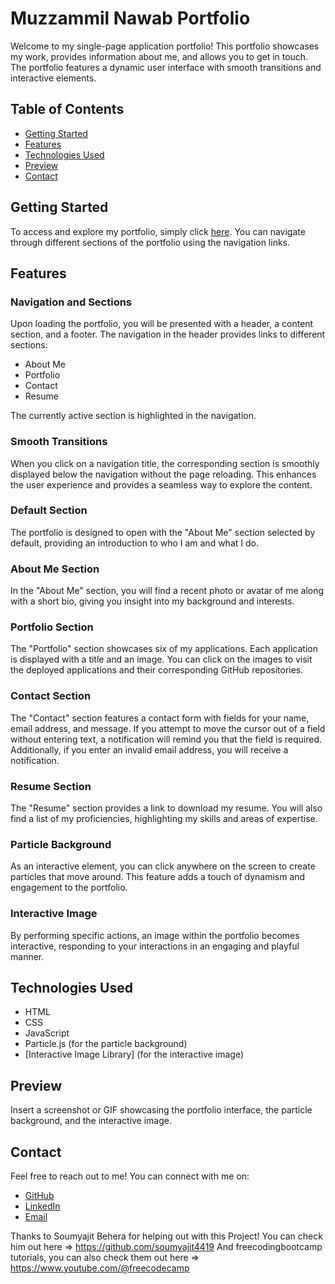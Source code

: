 # Muzzammil Nawab Portfolio

Welcome to my single-page application portfolio! This portfolio showcases my work, provides information about me, and allows you to get in touch. The portfolio features a dynamic user interface with smooth transitions and interactive elements.

## Table of Contents
- [Getting Started](#getting-started)
- [Features](#features)
- [Technologies Used](#technologies-used)
- [Preview](#preview)
- [Contact](#contact)

## Getting Started

To access and explore my portfolio, simply click [here](https://shielded-dawn-28045-57efaee96b4c.herokuapp.com/). You can navigate through different sections of the portfolio using the navigation links.

## Features

### Navigation and Sections

Upon loading the portfolio, you will be presented with a header, a content section, and a footer. The navigation in the header provides links to different sections:

- About Me
- Portfolio
- Contact
- Resume

The currently active section is highlighted in the navigation.

### Smooth Transitions

When you click on a navigation title, the corresponding section is smoothly displayed below the navigation without the page reloading. This enhances the user experience and provides a seamless way to explore the content.

### Default Section

The portfolio is designed to open with the "About Me" section selected by default, providing an introduction to who I am and what I do.

### About Me Section

In the "About Me" section, you will find a recent photo or avatar of me along with a short bio, giving you insight into my background and interests.

### Portfolio Section

The "Portfolio" section showcases six of my applications. Each application is displayed with a title and an image. You can click on the images to visit the deployed applications and their corresponding GitHub repositories.

### Contact Section

The "Contact" section features a contact form with fields for your name, email address, and message. If you attempt to move the cursor out of a field without entering text, a notification will remind you that the field is required. Additionally, if you enter an invalid email address, you will receive a notification.

### Resume Section

The "Resume" section provides a link to download my resume. You will also find a list of my proficiencies, highlighting my skills and areas of expertise.

### Particle Background

As an interactive element, you can click anywhere on the screen to create particles that move around. This feature adds a touch of dynamism and engagement to the portfolio.

### Interactive Image

By performing specific actions, an image within the portfolio becomes interactive, responding to your interactions in an engaging and playful manner.

## Technologies Used

- HTML
- CSS
- JavaScript
- Particle.js (for the particle background)
- [Interactive Image Library] (for the interactive image)

## Preview

Insert a screenshot or GIF showcasing the portfolio interface, the particle background, and the interactive image.

## Contact

Feel free to reach out to me! You can connect with me on:

- [GitHub](https://github.com/YaBoiAli)
- [LinkedIn](https://www.linkedin.com/in/muzzammil-nawab-676b78223/)
- [Email](mailto:alinawab9830@gmail.com)

Thanks to Soumyajit Behera for helping out with this Project! You can check him out here => https://github.com/soumyajit4419
And freecodingbootcamp tutorials, you can also check them out here => https://www.youtube.com/@freecodecamp 
